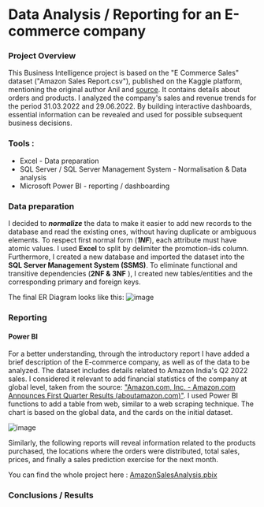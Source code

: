 # Data Analysis / Reporting for an E-commerce company
### Project Overview

This Business Intelligence project is based on the "E Commerce Sales" dataset ("Amazon Sales Report.csv"), published on the Kaggle platform, mentioning the original author Anil and [source](https://www.kaggle.com/datasets/thedevastator/unlock-profits-with-e-commerce-sales-data). It contains details about orders and products. I analyzed the company's sales and revenue trends for the period 31.03.2022 and 29.06.2022. By building interactive dashboards, essential information can be revealed and used for possible subsequent business decisions.  
  
### Tools :
- Excel - Data preparation 
- SQL Server / SQL Server Management System - Normalisation & Data analysis
- Microsoft Power BI - reporting / dashboarding

### Data preparation
I decided to **_normalize_** the data to make it easier to add new records to the database and read the existing ones, without having duplicate or ambiguous elements.
To respect first normal form (**_1NF_**), each attribute must have atomic values. I used **Excel** to split by delimiter the promotion-ids column.
Furthermore, I created a new database and imported the dataset into the **SQL Server Management System (SSMS)**. To eliminate functional and transitive dependencies (**2NF & 3NF** ), I created new tables/entities and the corresponding primary and foreign keys. 

  The final ER Diagram looks like this:
  ![image](https://github.com/mara1103/PowerBI_project/assets/53566633/5b8f43a4-69f4-433d-91ae-c0456a6f7a88)

### Reporting 
#### Power BI
For a better understanding, through the introductory report I have added a brief description of the E-commerce company, as well as of the data to be analyzed. The dataset includes details related to Amazon India's Q2 2022 sales. I considered it relevant to add financial statistics of the company at global level, taken from the source: ["Amazon.com, Inc. - Amazon.com Announces First Quarter Results (aboutamazon.com)"](https://ir.aboutamazon.com/news-release/news-release-details/2023/Amazon.com-Announces-First-Quarter-Results/). I used Power BI functions to add a table from web, similar to a web scraping technique. The chart is based on the global data, and the cards on the initial dataset. 

![image](https://github.com/mara1103/PowerBI_project/assets/53566633/5e50e5fd-df1d-4178-b465-56dd26e0bbd6)

Similarly, the following reports will reveal information related to the products purchased, the locations where the orders were distributed, total sales, prices, and finally a sales prediction exercise for the next month.

You can find the whole project here : [AmazonSalesAnalysis.pbix](https://github.com/mara1103/PowerBI_project/blob/c531336ca3693d7b48727e27da0ab373b47e6f98/AmazonSalesAnalysis.pbix)

### Conclusions / Results

